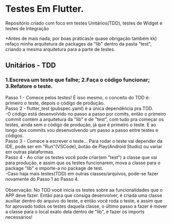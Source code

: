 # Testes Em Flutter.

Repositório criado com foco em testes Unitários(TDD), testes de Widget e testes de Integração

*Antes de mais nada, por boas práticas(e quase obrigação também kk) refaço minha arquitetura de packages da "lib" dentro da pasta "test", criando a mesma arquitetura para a parte de testes.

## Unitários - TDD
### 1.Escreva um teste que falhe; 2.Faça o código funcionar; 3.Refatore o teste.<br>
Passo 1 - Comece pelos testes! É isso mesmo, o conceito do TDD é: primeiro o teste, depois o código de produção.<br>
Passo 2 - flutter_test (pubspec.yaml) é a única dependência pra TDD.<br>
-O código está desenvolvido no passo a passo por comits, então o primeiro commit contém a arquitetura da "lib" e de "test", com tudo pra começar os testes, ainda sem o código de produção, já que é primeiro o teste. E ao longo dos commits vou desenvolvendo um passo a passo entre testes e códigos.<br>
Passo 3 - Comece a escrever o teste... Para rodar o teste vai depender da IDE, pode ser em "Run"(VSCode), botão de Play(Android Studio) ou variar em outras plataformas.<br>
Passo 4 - Ao criar os testes você pode criar(em "test") a classe que vai para produção, e assim que os testes funcionarem, mova a classe para o package "lib" e importe-a no package de test.<br>
-Caso haja mais testes(TDD) em outras classes/arquivos, pode-se fazer novamente do Passo 1 ao Passo 4.<br><br>
Observação: No TDD você inicia os testes sobre aa funcionalidades que o APP deve fazer. Então para que consiga desenvolver, é criada uma classe auxiliar dentro do arquivo do teste, e então você roda o teste, e assim que for aprovado todos os testes daquela classe, o último passo a fazer é mover a classe para o local exato dela dentro de "lib", e fazer os imports necessários!<br> 

